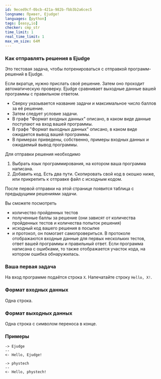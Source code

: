 ```yaml
---
id: 9eced9cf-0bcb-421a-982b-fbb3b2a6cec5
longname: Привет, Ejudge!
languages: [python]
tags: [easy,io]
checker: cmp_str
time_limit: 1
real_time_limit: 1
max_vm_size: 64M
---
```



### Как отправлять решения в Ejudge

Это тестовая задача, чтобы потренироваться с отправкой программ-решений в Ejudge.

Если вкратце, нужно прислать своё решение. Затем оно проходит автоматическую проверку. Ejudge сравнивает выходные данные вашей программы с правильном ответом.

- Сверху указывается название задачи и максимальное число баллов за её решение.
- Затем следует условие задачи.
- В графе "Формат входных данных" описано, в каком виде данные поступают на вход вашей программы.
- В графе "Формат выходных данных" описано, в каком виде ожидается вывод вашей программы.
- В примерах приведены, собственно, примеры входных данных и ожидаемый вывод программы.

Для отправки решения необходимо

1. Выбрать язык программирования, на котором ваша программа написана.
2. Добавить код. Есть два пути. Скопировать свой код в окошко ниже, или прикрепить к отправке файл с исходным кодом.

После первой отправки на этой странице появится таблица с предыдущими решениями задачи.

Вы сможете посмотреть

- количество пройденных тестов
- полученные баллы за решение (они зависят от количества пройденных тестов и количества попыток решения)
- исходный код вашего решения в посылке
- и протокол, он помогает самопровериться. В протоколе отображаются входные данные для первых нескольких тестов, ответ вашей программы и правильный ответ. Если программа написана с ошибками, то также отображается участок кода, на котором ошибка обнаружилась.

### Ваша первая задача

На вход программе подаётся строка `X`. Напечатайте строку `Hello, X!`.

### Формат входных данных

Одна строка.

### Формат выходных данных

Одна строка с символом переноса в конце.

### Примеры

```
-> Ejudge
--
<- Hello, Ejudge!
```

```
-> phystech
--
<- Hello, phystech!
```
